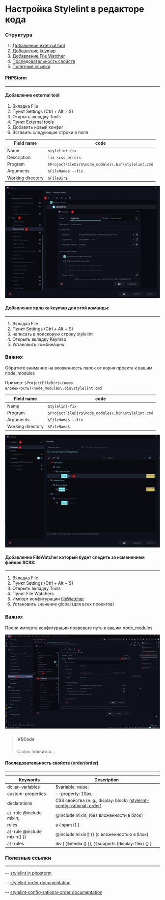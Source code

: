 # Настройка Stylelint в редакторе кода

### Структура
1. [Добавление external tool](#добавление-external-tool)
2. [Добавление keymap](#добавление-ярлыка-keymap-для-этой-команды)
3. [Добавление File Watcher](#добавление-filewatcher-который-будет-следить-за-изменением-файлов-scss)
4. [Последовательность свойств](#последовательность-свойств-orderorder)
5. [Полезные ссылки](#полезные-ссылки)

#### PHPStorm
***

#### Добавление external tool
1. Вкладка File
2. Пункт Settings (Ctrl + Alt + S)
3. Открыть вкладку Tools
4. Пункт External tools
5. Добавить новый конфиг
6. Вставить следующие строки в поля

| Field name           | code |
| ------------------   | ------ |
| Name                 | `stylelint-fix` |
| Description          | `fix scss errors` |
| Program              | `$ProjectFileDir$\node_modules\.bin\stylelint.cmd` |
| Arguments            | `$FileName$ --fix` |
| Working directory    | `$FileDir$` |

![phpstorm-external-tools](../../assets/images/phpstorm-external-tools.jpg)

#### Добавление ярлыка keymap для этой команды:
***
1. Вкладка File
2. Пункт Settings (Ctrl + Alt + S)
3. написать в поисковую строку stylelint
4. Открыть вкладку Keymap
5. Установить комбинацию

### Важно:
Обратите внимание на вложенность папок от корня проекта к вашим node_modules

Пример: `$ProjectFileDir$\(ваша вложенность)\node_modules\.bin\stylelint.cmd`

| Field name           | code |
| ------------------   | ------ |
| Name                 | `Stylelint-fix` |
| Program              | `$ProjectFileDir$\node_modules\.bin\stylelint.cmd`|
| Arguments            | `$FileName$ --fix` |
| Working directory    | `$FileName$` |

![add-keymap](../../assets/images/add-keymap.jpg)

#### Добавление FileWatcher который будет следить за изменением файлов SCSS:
***
1. Вкладка File
2. Пункт Settings (Ctrl + Alt + S)
3. Открыть вкладку Tools
4. Пункт File Watchers
5. Импорт конфигурации [ fileWatcher](../../assets/watchers/watchers.xml)
6. Установить значение global (для всех проектов)

### Важно:
После импорта конфигурации проверьте путь к вашим node_modules

![watcher-example](../../assets/images/watcher-example.jpg)


> ###
> #### VSCode
> ###
> Скоро появится...

#### Последовательность свойств (order/order)
***
| Keywords          | Description |
| ------            | ------ |
| dollar-variables  | $variable: value; |
| custom-properties | --property: 10px; |
| declarations      | CSS свойства (e. g., display: block) ([stylelint-config-rational-order](https://www.npmjs.com/package/stylelint-config-rational-order))|
| at-rule @include mixin; | @include mixin; (без вложенности в блок) |
| rules             | a { span {} } |
| at-rule @include mixin() {}  | @include mixin() {} (с вложенностью в блок) |
| at-rules          | div { @media () {}, @supports (display: flex) {} } |

### Полезные ссылки
***
-- [stylelint in phpstorm](https://stackoverflow.com/questions/59001918/integration-of-prettier-with-intellij-idea-and-npm)

-- [stylelint-order documentation](https://github.com/hudochenkov/stylelint-order/tree/master/rules/order)

-- [stylelint-config-rational-order documentation](https://github.com/constverum/stylelint-config-rational-order)
